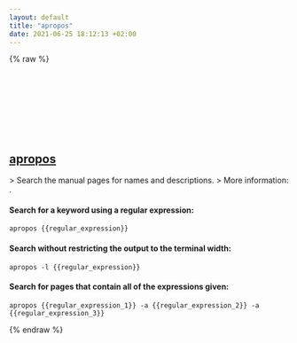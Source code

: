```yaml
---
layout: default
title: "apropos"
date: 2021-06-25 18:12:13 +02:00
---
```

{% raw %}
<h2 id="apropos">
  <a href="/en/common/apropos.html">apropos</a> <a href="#apropos"><svg class="icon">
    <use href="/assets/images/unicode_sprite.svg#link" />
  </svg></a>
</h2>
> Search the manual pages for names and descriptions.
> More information: <https://manned.org/apropos>.

#### Search for a keyword using a regular expression:
```shell
apropos {{regular_expression}}
```
#### Search without restricting the output to the terminal width:
```shell
apropos -l {{regular_expression}}
```
#### Search for pages that contain all of the expressions given:
```shell
apropos {{regular_expression_1}} -a {{regular_expression_2}} -a {{regular_expression_3}}
```
{% endraw %}